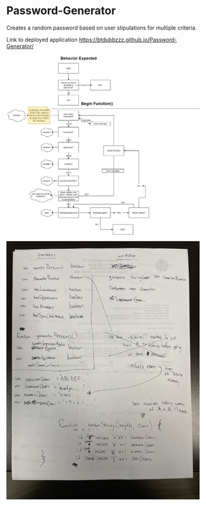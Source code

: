 # Password-Generator

Creates a random password based on user stipulations for multiple criteria.

Link to deployed application https://btdubbzzz.github.io/Password-Generator/

![Original flowchart outline](./assets/images/password-generator-outline.jpg)

![variables pre-project brainstorming](./assets/images/outline-variables.jpg)
